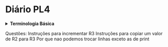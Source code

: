 # Diário PL4

<!--
<details><summary><b>Day XXX</b>
</summary>
<ul>
    <li><code></code></li>
    <li><code></code></li>
    <li><code></code></li>
</ul>
<p style="text-align:justify">TEXT</p>
</details>
-->

<details><summary><b>Terminologia Básica</b>
</summary>
<ul>
  <li><code>.data</code> corresponde à zona de dados variáveis;</li>
  <li><code>.word</code> corresponde a 64 bits ou 8 bytes;</li>
  <li><code>.code</code> inicia a secção de código;</li>
  <li><code>.halt</code> finaliza a secção de código;</li>
  <li><code>l</code> corresponde a "load", carrega os dados em questão;</li>
  <li><code>s</code> corresponde a "store", guarda os dados em questâo;</li>
  <li><code>d</code> "double word", relativo a 64 bits;</li>
  <li><code>add</code> corresponde à "soma";</li>
  <li><code>i</code> é uma constante, relativa a imediato; sua utilidade vem quando lidamos com constantes ao invés de registros;</li>
</ul>
</details>

Questões:
Instruções para incrementar R3
Instruções para copiar um valor de R2 para R3
Por que nao podemos trocar linhas exceto as de print